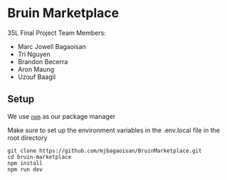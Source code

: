 # Bruin Marketplace
35L Final Project
Team Members: 
- Marc Jowell Bagaoisan
- Tri Nguyen
- Brandon Becerra
- Aron Maung
- Uzouf Baagil

## Setup
We use [`npm`](https://docs.npmjs.com/downloading-and-installing-node-js-and-npm) as our package manager 

Make sure to set up the environment variables in the .env.local file in the root directory
```
git clone https://github.com/mjbagaoisan/BruinMarketplace.git
cd bruin-marketplace
npm install
npm run dev
```
